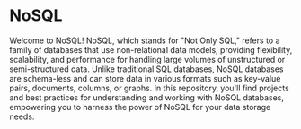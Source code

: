 # NoSQL

Welcome to NoSQL! NoSQL, which stands for "Not Only SQL," refers to a family of databases that use non-relational data models, providing flexibility, scalability, and performance for handling large volumes of unstructured or semi-structured data. Unlike traditional SQL databases, NoSQL databases are schema-less and can store data in various formats such as key-value pairs, documents, columns, or graphs. In this repository, you'll find projects and best practices for understanding and working with NoSQL databases, empowering you to harness the power of NoSQL for your data storage needs.
